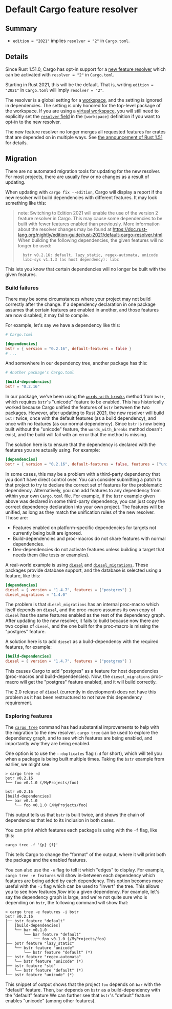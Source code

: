 # Default Cargo feature resolver

## Summary

- `edition = "2021"` implies `resolver = "2"` in `Cargo.toml`.

## Details

Since Rust 1.51.0, Cargo has opt-in support for a [new feature resolver][4]
which can be activated with `resolver = "2"` in `Cargo.toml`.

Starting in Rust 2021, this will be the default.
That is, writing `edition = "2021"` in `Cargo.toml` will imply `resolver = "2"`.

The resolver is a global setting for a [workspace], and the setting is ignored in dependencies.
The setting is only honored for the top-level package of the workspace.
If you are using a [virtual workspace], you will still need to explicitly set the [`resolver` field]
in the `[workspace]` definition if you want to opt-in to the new resolver.

The new feature resolver no longer merges all requested features for
crates that are depended on in multiple ways.
See [the announcement of Rust 1.51][5] for details.

[4]: ../../cargo/reference/resolver.html#feature-resolver-version-2
[5]: https://blog.rust-lang.org/2021/03/25/Rust-1.51.0.html#cargos-new-feature-resolver
[workspace]: ../../cargo/reference/workspaces.html
[virtual workspace]: ../../cargo/reference/workspaces.html#virtual-manifest
[`resolver` field]: ../../cargo/reference/resolver.html#resolver-versions

## Migration

There are no automated migration tools for updating for the new resolver.
For most projects, there are usually few or no changes as a result of updating.

When updating with `cargo fix --edition`, Cargo will display a report if the new resolver will build dependencies with different features.
It may look something like this:

> note: Switching to Edition 2021 will enable the use of the version 2 feature resolver in Cargo.
> This may cause some dependencies to be built with fewer features enabled than previously.
> More information about the resolver changes may be found at <https://doc.rust-lang.org/nightly/edition-guide/rust-2021/default-cargo-resolver.html><br>
> When building the following dependencies, the given features will no longer be used:
>
> ```text
>   bstr v0.2.16: default, lazy_static, regex-automata, unicode
>   libz-sys v1.1.3 (as host dependency): libc
> ```

This lets you know that certain dependencies will no longer be built with the given features.

### Build failures

There may be some circumstances where your project may not build correctly after the change.
If a dependency declaration in one package assumes that certain features are enabled in another, and those features are now disabled, it may fail to compile.

For example, let's say we have a dependency like this:

```toml
# Cargo.toml

[dependencies]
bstr = { version = "0.2.16", default-features = false }
# ...
```

And somewhere in our dependency tree, another package has this:

```toml
# Another package's Cargo.toml

[build-dependencies]
bstr = "0.2.16"
```

In our package, we've been using the [`words_with_breaks`](https://docs.rs/bstr/0.2.16/bstr/trait.ByteSlice.html#method.words_with_breaks) method from `bstr`, which requires `bstr`'s  "unicode" feature to be enabled.
This has historically worked because Cargo unified the features of `bstr` between the two packages.
However, after updating to Rust 2021, the new resolver will build `bstr` twice, once with the default features (as a build dependency), and once with no features (as our normal dependency).
Since `bstr` is now being built without the "unicode" feature, the `words_with_breaks` method doesn't exist, and the build will fail with an error that the method is missing.

The solution here is to ensure that the dependency is declared with the features you are actually using.
For example:

```toml
[dependencies]
bstr = { version = "0.2.16", default-features = false, features = ["unicode"] }
```

In some cases, this may be a problem with a third-party dependency that you don't have direct control over.
You can consider submitting a patch to that project to try to declare the correct set of features for the problematic dependency.
Alternatively, you can add features to any dependency from within your own `Cargo.toml` file.
For example, if the `bstr` example given above was declared in some third-party dependency, you can just copy the correct dependency declaration into your own project.
The features will be unified, as long as they match the unification rules of the new resolver. Those are:

* Features enabled on platform-specific dependencies for targets not currently being built are ignored.
* Build-dependencies and proc-macros do not share features with normal dependencies.
* Dev-dependencies do not activate features unless building a target that needs them (like tests or examples).

A real-world example is using [`diesel`](https://crates.io/crates/diesel) and [`diesel_migrations`](https://crates.io/crates/diesel_migrations).
These packages provide database support, and the database is selected using a feature, like this:

```toml
[dependencies]
diesel = { version = "1.4.7", features = ["postgres"] }
diesel_migrations = "1.4.0"
```

The problem is that `diesel_migrations` has an internal proc-macro which itself depends on `diesel`, and the proc-macro assumes its own copy of `diesel` has the same features enabled as the rest of the dependency graph.
After updating to the new resolver, it fails to build because now there are two copies of `diesel`, and the one built for the proc-macro is missing the "postgres" feature.

A solution here is to add `diesel` as a build-dependency with the required features, for example:

```toml
[build-dependencies]
diesel = { version = "1.4.7", features = ["postgres"] }
```

This causes Cargo to add "postgres" as a feature for host dependencies (proc-macros and build-dependencies).
Now, the `diesel_migrations` proc-macro will get the "postgres" feature enabled, and it will build correctly.

The 2.0 release of `diesel` (currently in development) does not have this problem as it has been restructured to not have this dependency requirement.

### Exploring features

The [`cargo tree`] command has had substantial improvements to help with the migration to the new resolver.
`cargo tree` can be used to explore the dependency graph, and to see which features are being enabled, and importantly *why* they are being enabled.

One option is to use the `--duplicates` flag (`-d` for short), which will tell you when a package is being built multiple times.
Taking the `bstr` example from earlier, we might see:

```console
> cargo tree -d
bstr v0.2.16
└── foo v0.1.0 (/MyProjects/foo)

bstr v0.2.16
[build-dependencies]
└── bar v0.1.0
    └── foo v0.1.0 (/MyProjects/foo)

```

This output tells us that `bstr` is built twice, and shows the chain of dependencies that led to its inclusion in both cases.

You can print which features each package is using with the `-f` flag, like this:

```console
cargo tree -f '{p} {f}'
```

This tells Cargo to change the "format" of the output, where it will print both the package and the enabled features.

You can also use the `-e` flag to tell it which "edges" to display.
For example, `cargo tree -e features` will show in-between each dependency which features are being added by each dependency.
This option becomes more useful with the `-i` flag which can be used to "invert" the tree.
This allows you to see how features *flow* into a given dependency.
For example, let's say the dependency graph is large, and we're not quite sure who is depending on `bstr`, the following command will show that:

```console
> cargo tree -e features -i bstr
bstr v0.2.16
├── bstr feature "default"
│   [build-dependencies]
│   └── bar v0.1.0
│       └── bar feature "default"
│           └── foo v0.1.0 (/MyProjects/foo)
├── bstr feature "lazy_static"
│   └── bstr feature "unicode"
│       └── bstr feature "default" (*)
├── bstr feature "regex-automata"
│   └── bstr feature "unicode" (*)
├── bstr feature "std"
│   └── bstr feature "default" (*)
└── bstr feature "unicode" (*)
```

This snippet of output shows that the project `foo` depends on `bar` with the "default" feature.
Then, `bar` depends on `bstr` as a build-dependency with the "default" feature
We can further see that `bstr`'s  "default" feature enables "unicode" (among other features).

[`cargo tree`]: ../../cargo/commands/cargo-tree.html
